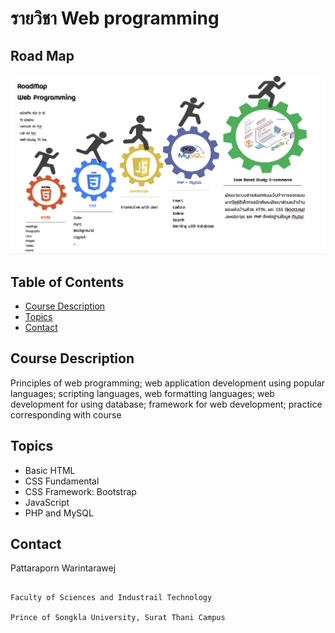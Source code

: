 # รายวิชา Web programming

<!-- > Outline a brief description of your project.
> Live demo [_here_](https://www.example.com). If you have the project hosted somewhere, include the link here. -->
## Road Map
!['roadmap'](images/roadmap.png)

## Table of Contents
* [Course Description](#course-description)
* [Topics](#topics)
* [Contact](#contact)
<!-- * [License](#license) -->


## Course Description
Principles of web programming; web application development using popular languages; scripting languages, web formatting languages; web development for using database; framework for web development; practice corresponding with course
<!-- You don't have to answer all the questions - just the ones relevant to your project. -->


## Topics
- Basic HTML
- CSS Fundamental
- CSS Framework: Bootstrap
- JavaScript
- PHP and MySQL



## Contact

Pattaraporn Warintarawej

```31 Moo 6 Makamtai District, Muang, Surat Thani, Thailand 84000

Faculty of Sciences and Industrail Technology

Prince of Songkla University, Surat Thani Campus




